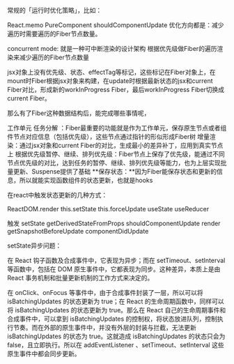 常规的「运行时优化策略」，比如：

React.memo
PureComponent
shouldComponentUpdate
优化方向都是：减少遍历时需要遍历的Fiber节点数量。

concurrent mode: 
就是一种可中断渲染的设计架构
根据优先级做Fiber的遍历渲染来减少遍历的Fiber节点数量

jsx对象上没有优先级、状态、effectTag等标记，这些标记在Fiber对象上，在mount时Fiber根据jsx对象来构建，在update时根据最新状态的jsx和current Fiber对比，形成新的workInProgress Fiber，最后workInProgress Fiber切换成current Fiber。

那么有了Fiber这种数据结构后，能完成哪些事情呢，

工作单元 任务分解 ：Fiber最重要的功能就是作为工作单元，保存原生节点或者组件节点对应信息（包括优先级），这些节点通过指针的形似形成Fiber树
增量渲染：通过jsx对象和current Fiber的对比，生成最小的差异补丁，应用到真实节点上
根据优先级暂停、继续、排列优先级：Fiber节点上保存了优先级，能通过不同节点优先级的对比，达到任务的暂停、继续、排列优先级等能力，也为上层实现批量更新、Suspense提供了基础
**保存状态：**因为Fiber能保存状态和更新的信息，所以就能实现函数组件的状态更新，也就是hooks


在react中触发状态更新的几种方式：

ReactDOM.render
this.setState
this.forceUpdate
useState
useReducer


触发 setState
getDerivedStateFromProps
shouldComponentUpdate
render
getSnapshotBeforeUpdate
componentDidUpdate

setState异步问题：

在 React 钩子函数及合成事件中，它表现为异步；而在 setTimeout、setInterval 等函数中，包括在 DOM 原生事件中，它都表现为同步。这种差异，本质上是由 React 事务机制和批量更新机制的工作方式来决定的。

在 onClick、onFocus 等事件中，由于合成事件封装了一层，所以可以将 isBatchingUpdates 的状态更新为 true；在 React 的生命周期函数中，同样可以将 isBatchingUpdates 的状态更新为 true。那么在 React 自己的生命周期事件和合成事件中，可以拿到 isBatchingUpdates 的控制权，将状态放进队列，控制执行节奏。而在外部的原生事件中，并没有外层的封装与拦截，无法更新 isBatchingUpdates 的状态为 true。这就造成 isBatchingUpdates 的状态只会为 false，且立即执行。所以在 addEventListener 、setTimeout、setInterval 这些原生事件中都会同步更新。